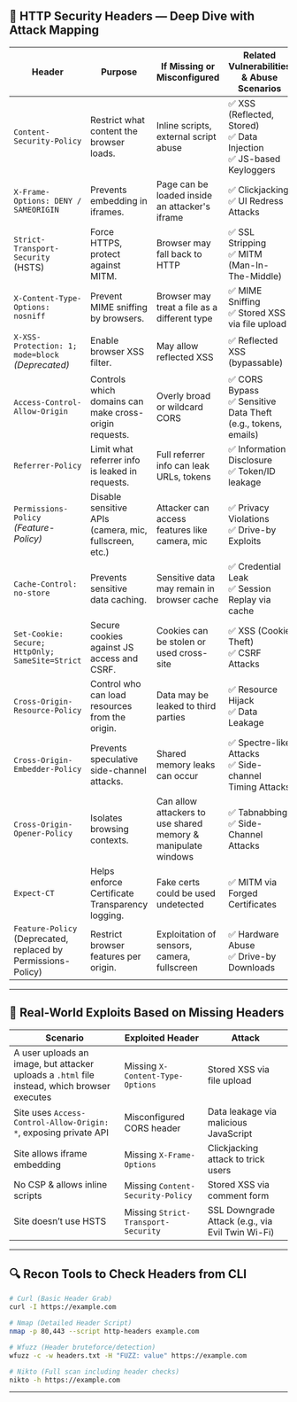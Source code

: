 

## 🔐 HTTP Security Headers — Deep Dive with Attack Mapping

| **Header** | **Purpose** | **If Missing or Misconfigured** | **Related Vulnerabilities & Abuse Scenarios** |
|------------|-------------|----------------------------------|-----------------------------------------------|
| `Content-Security-Policy` | Restrict what content the browser loads. | Inline scripts, external script abuse | ✅ XSS (Reflected, Stored) <br> ✅ Data Injection <br> ✅ JS-based Keyloggers |
| `X-Frame-Options: DENY / SAMEORIGIN` | Prevents embedding in iframes. | Page can be loaded inside an attacker's iframe | ✅ Clickjacking <br> ✅ UI Redress Attacks |
| `Strict-Transport-Security` (HSTS) | Force HTTPS, protect against MITM. | Browser may fall back to HTTP | ✅ SSL Stripping <br> ✅ MITM (Man-In-The-Middle) |
| `X-Content-Type-Options: nosniff` | Prevent MIME sniffing by browsers. | Browser may treat a file as a different type | ✅ MIME Sniffing <br> ✅ Stored XSS via file upload |
| `X-XSS-Protection: 1; mode=block` *(Deprecated)* | Enable browser XSS filter. | May allow reflected XSS | ✅ Reflected XSS (bypassable) |
| `Access-Control-Allow-Origin` | Controls which domains can make cross-origin requests. | Overly broad or wildcard CORS | ✅ CORS Bypass <br> ✅ Sensitive Data Theft (e.g., tokens, emails) |
| `Referrer-Policy` | Limit what referrer info is leaked in requests. | Full referrer info can leak URLs, tokens | ✅ Information Disclosure <br> ✅ Token/ID leakage |
| `Permissions-Policy` *(Feature-Policy)* | Disable sensitive APIs (camera, mic, fullscreen, etc.) | Attacker can access features like camera, mic | ✅ Privacy Violations <br> ✅ Drive-by Exploits |
| `Cache-Control: no-store` | Prevents sensitive data caching. | Sensitive data may remain in browser cache | ✅ Credential Leak <br> ✅ Session Replay via cache |
| `Set-Cookie: Secure; HttpOnly; SameSite=Strict` | Secure cookies against JS access and CSRF. | Cookies can be stolen or used cross-site | ✅ XSS (Cookie Theft) <br> ✅ CSRF Attacks |
| `Cross-Origin-Resource-Policy` | Control who can load resources from the origin. | Data may be leaked to third parties | ✅ Resource Hijack <br> ✅ Data Leakage |
| `Cross-Origin-Embedder-Policy` | Prevents speculative side-channel attacks. | Shared memory leaks can occur | ✅ Spectre-like Attacks <br> ✅ Side-channel Timing Attacks |
| `Cross-Origin-Opener-Policy` | Isolates browsing contexts. | Can allow attackers to use shared memory & manipulate windows | ✅ Tabnabbing <br> ✅ Side-Channel Attacks |
| `Expect-CT` | Helps enforce Certificate Transparency logging. | Fake certs could be used undetected | ✅ MITM via Forged Certificates |
| `Feature-Policy` (Deprecated, replaced by Permissions-Policy) | Restrict browser features per origin. | Exploitation of sensors, camera, fullscreen | ✅ Hardware Abuse <br> ✅ Drive-by Downloads |

---

## 🧪 Real-World Exploits Based on Missing Headers

| Scenario | Exploited Header | Attack |
|---------|------------------|--------|
| A user uploads an image, but attacker uploads a `.html` file instead, which browser executes | Missing `X-Content-Type-Options` | Stored XSS via file upload |
| Site uses `Access-Control-Allow-Origin: *`, exposing private API | Misconfigured CORS header | Data leakage via malicious JavaScript |
| Site allows iframe embedding | Missing `X-Frame-Options` | Clickjacking attack to trick users |
| No CSP & allows inline scripts | Missing `Content-Security-Policy` | Stored XSS via comment form |
| Site doesn’t use HSTS | Missing `Strict-Transport-Security` | SSL Downgrade Attack (e.g., via Evil Twin Wi-Fi) |

---

## 🔍 Recon Tools to Check Headers from CLI

```bash
# Curl (Basic Header Grab)
curl -I https://example.com

# Nmap (Detailed Header Script)
nmap -p 80,443 --script http-headers example.com

# Wfuzz (Header bruteforce/detection)
wfuzz -c -w headers.txt -H "FUZZ: value" https://example.com

# Nikto (Full scan including header checks)
nikto -h https://example.com
```

---

